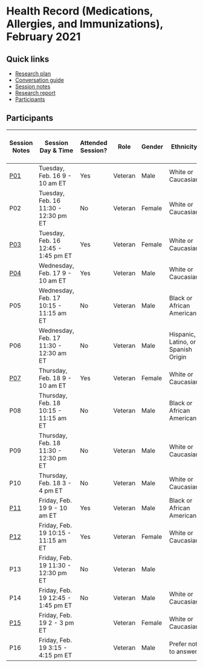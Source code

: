 # Health Record (Medications, Allergies, and Immunizations), February 2021

## Quick links

- [Research plan](https://github.com/department-of-veterans-affairs/va.gov-team/blob/master/products/health-care/questionnaire/research/health-record/research-plan.md)
- [Conversation guide](https://github.com/department-of-veterans-affairs/va.gov-team/blob/master/products/health-care/questionnaire/research/health-record/conversation-guide.md)
- [Session notes](https://github.com/department-of-veterans-affairs/va.gov-team/tree/master/products/health-care/questionnaire/research/health-record/session-notes)
- [Research report]()
- [Participants](#participants)

## Participants

| Session Notes | Session Day & Time | Attended Session? | Role | Gender | Ethnicity | Age | Education | Branch | Location | Care from Outside VA | Immunizations outside the VA | Identified Cognitive | VA Percentage | Lives in | 
| ----- | ----- | ----- | ----- | ----- | ----- | ----- | ----- | ----- | ----- | ----- | ----- | ----- | ----- | ----- | 
| [P01](https://github.com/department-of-veterans-affairs/va.gov-team/blob/master/products/health-care/questionnaire/research/health-record/session-notes/P1.md) | Tuesday, Feb. 16 9 - 10 am ET | Yes | Veteran | Male | White or Caucasian | 65-74 | Master's degree | Army | KY | Yes | No | No | 80 | Major Metropolitan Area |
| P02 | Tuesday, Feb. 16 11:30 - 12:30 pm ET | No | Veteran | Female | White or Caucasian | 65-74 | High school diploma or equivalent | Army | OH | No | No | Yes | 100 | Rural or remote area |
| [P03](https://github.com/department-of-veterans-affairs/va.gov-team/blob/master/products/health-care/questionnaire/research/health-record/session-notes/P3.md) | Tuesday, Feb. 16 12:45 - 1:45 pm ET | Yes | Veteran | Female | White or Caucasian | 45-54 | Associate's degree/trade certificate/vocational training | Army | WA | No | No | Yes | 100 | Rural or remote area |
| [P04](https://github.com/department-of-veterans-affairs/va.gov-team/blob/master/products/health-care/questionnaire/research/health-record/session-notes/P4.md) | Wednesday, Feb. 17 9 - 10 am ET | Yes | Veteran | Male | White or Caucasian | 65-74 | Doctorate degree | Navy | AR | Yes | Yes | No |   | Rural or remote area |
| P05 | Wednesday, Feb. 17 10:15 - 11:15 am ET | No | Veteran | Male | Black or African American | 45-54 | Bachelor's degree | Air Force | LA | Yes | Yes | No |   | Rural or remote area |
| P06 | Wednesday, Feb. 17 11:30 - 12:30 am ET | No | Veteran | Male | Hispanic, Latino, or Spanish Origin | 35-44 | Some college (no degree) | Army | CA | Yes | Yes | No | 70 | Major Metropolitan Area |
| [P07](https://github.com/department-of-veterans-affairs/va.gov-team/blob/master/products/health-care/questionnaire/research/health-record/session-notes/P7.md) | Thursday, Feb. 18 9 - 10 am ET | Yes | Veteran | Female | White or Caucasian | 65-74 | Doctorate degree | Navy | GA | Yes | No | No | 90 | Rural or remote area |
| P08 | Thursday, Feb. 18 10:15 - 11:15 am ET | No | Veteran | Male | Black or African American | 25-34 |   | Army | DC | No | No | No | 80 | Major Metropolitan Area |
| P09 | Thursday, Feb. 18 11:30 - 12:30 pm ET | No | Veteran | Male | White or Caucasian | 55-64 | Some college (no degree) | Air Force | PA | Yes | Yes | No | 0 | Rural or remote area |
| P10 | Thursday, Feb. 18 3 - 4 pm ET | No | Veteran | Male | White or Caucasian | 55-64 | Master's degree | Marine Corps | CO | Yes | Yes | No | 50 | Rural or remote area |
| [P11](https://github.com/department-of-veterans-affairs/va.gov-team/blob/master/products/health-care/questionnaire/research/health-record/session-notes/P11.md) | Friday, Feb. 19 9 - 10 am ET | Yes | Veteran | Male | Black or African American | 25-34 |   | Army | DC | Yes | Yes | Yes | 50 | Major Metropolitan Area |
| [P12](https://github.com/department-of-veterans-affairs/va.gov-team/blob/master/products/health-care/questionnaire/research/health-record/session-notes/P12.md) | Friday, Feb. 19 10:15 - 11:15 am ET | Yes | Veteran | Female | White or Caucasian | 65-74 | Master's degree | Navy | MD | Yes | Yes | No | 30 | Rural or remote area |
| P13 | Friday, Feb. 19 11:30 - 12:30 pm ET | No | Veteran | Male |   |   |   |   | OR | No | No | No | 100 | Rural or remote area |
| P14 | Friday, Feb. 19 12:45 - 1:45 pm ET | No | Veteran | Male | White or Caucasian | 35-44 | Some college (no degree) | Army | MS | No | No | No | 100 | Rural or remote area |
| [P15](https://github.com/department-of-veterans-affairs/va.gov-team/blob/master/products/health-care/questionnaire/research/health-record/session-notes/P15.md) | Friday, Feb. 19 2 - 3 pm ET | | Veteran | Female | White or Caucasian | 55-64 | Master's degree | Army | AZ | No | No | No | 10 | Rural or remote area |
| P16 | Friday, Feb. 19 3:15 - 4:15 pm ET | | Veteran | Male | Prefer not to answer | 35-44 | Bachelor's degree | Navy | VA | No | No | No | 100 | Major Metropolitan Area |

## 

